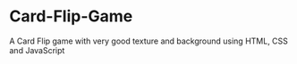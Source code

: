 # Card-Flip-Game
A Card Flip game with very good texture and background using HTML, CSS and JavaScript

